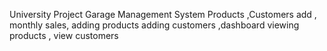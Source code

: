 University Project Garage Management System
Products ,Customers add , monthly sales, adding products adding customers ,dashboard viewing products , view customers 
